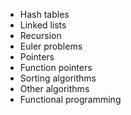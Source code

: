 * Hash tables
* Linked lists
* Recursion
* Euler problems
* Pointers
* Function pointers
* Sorting algorithms
* Other algorithms
* Functional programming

